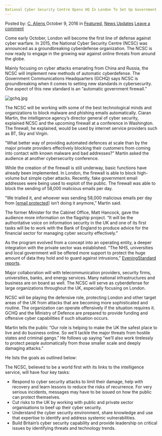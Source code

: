 ```yaml
---
National Cyber Security Centre Opens HQ In London To Set Up Government Firewalls
---
```

<article class="post-listing post-15731 post type-post status-publish format-standard has-post-thumbnail hentry category-deepdot-news category-news-updates tag-centre tag-cyber tag-firewalls tag-government tag-hq tag-london tag-national tag-opens tag-security tag-set">
    <div class="post-inner">
        <span>Posted by: <a href="https://www.deepdotweb.com/author/caliens/" title="">C. Aliens </a></span>
    <span>October 9, 2016</span>
    <span>in <a href="https://www.deepdotweb.com/category/deepdot-news/" rel="category tag">Featured</a>, <a href="https://www.deepdotweb.com/category/news-updates/" rel="category tag">News Updates</a></span>
    <span><a href="https://www.deepdotweb.com/2016/10/09/national-cyber-security-centre-opens-hq-london-set-government-firewalls/#respond">Leave a comment</a></span>
    </p>
    <div class="clear"></div>
    <div class="entry">
    <p>Come early October, London will become the first line of defense against cyber warfare. In 2015, the National Cyber Security Centre (NCSC) was announced as a groundbreaking cyberdefense organization. The NCSC is now ready to engage in the growing war against online threats from around the globe.</p>
    <p>Mainly focusing on cyber attacks emanating from China and Russia, the NCSC will implement new methods of automatic cyberdefense. The Government Communications Headquarters (GCHQ) says NCSC is groundbreaking when it comes to setting new standards in cybersecurity. One aspect of this new standard is an “automatic government firewall.”</p>
    <p><img class="wp-image-15732 aligncenter" src="https://www.deepdotweb.com/wp-content/uploads/2016/10/gchq-jpg.jpeg" alt="gchq.jpg" srcset="https://www.deepdotweb.com/wp-content/uploads/2016/10/gchq-jpg.jpeg 564w, https://www.deepdotweb.com/wp-content/uploads/2016/10/gchq-jpg-300x200.jpeg 300w" sizes="(max-width: 564px) 100vw, 564px" /></p>
    <p>The NCSC will be working with some of the best technological minds and organizations to block malware and phishing emails automatically. Ciaran Martin, the intelligence agency’s director general of cyber security, explained NCSC and the upcoming firewall at a conference in Washington. The firewall, he explained, would be used by internet service providers such as BT, Sky and Virgin.</p>
    <p>“What better way of providing automated defences at scale than by the major private providers effectively blocking their customers from coming into contact with known malware and bad addresses?” Martin asked the audience at another cybersecurity conference.</p>
    <p>While the creation of the firewall is still underway, basic functions have already been implemented. In London, the firewall is able to block high-volume but simple cyber attacks. Recently, fake government email addresses were being used to exploit of the public. The firewall was able to block the sending of 58,000 malicious emails per day.</p>
    <p>&#8220;We trialled it, and whoever was sending 58,000 malicious emails per day from <a href="/cdn-cgi/l/email-protection" class="__cf_email__" data-cfemail="f1859089839497849f95b1969e87df849a">[email&#160;protected]</a> isn&#8217;t doing it anymore,&#8221; Martin said.</p>
    <p>The former Minister for the Cabinet Office, Matt Hancock, gave the audience more information on the flagship project. “It will be the authoritative voice on information security in the UK and one of its first tasks will be to work with the Bank of England to produce advice for the financial sector for managing cyber security effectively.”</p>
    <p>As the program evolved from a concept into an operating entity, a deeper integration with the private sector was established. “The NHS, universities and local government will be offered more support to protect the huge amount of data they hold and to guard against intrusions,” <a href="http://www.standard.co.uk/news/london/cyber-war-to-be-led-from-new-security-hq-in-the-heart-of-london-a3358406.html">EveningStandard reports</a>.</p>
    <p>Major collaboration will with telecommunication providers, security firms, universities, banks, and energy services. Many national infrastructures and business are on board as well. The NCSC will serve as cyberdefense for large organizations throughout the UK, especially focusing on London.</p>
    <p>NCSC will be playing the defensive role, protecting London and other target areas of the UK from attacks that are becoming more sophisticated and routine. The organization can operate offensively if the situation requires it. GCHQ and the Ministry of Defence are prepared to provide funding and offensive cyber capabilities if such situation occurs.</p>
    <p>Martin tells the public “Our role is helping to make the UK the safest place to live and do business online. So we’ll tackle the major threats from hostile states and criminal gangs.” He follows up saying “we’ll also work tirelessly to protect people automatically from those smaller scale and deeply damaging attacks.”</p>
    <p>He lists the goals as outlined below:</p>
    <p>The NCSC, believed to be a world first with its links to the intelligence service, will have four key tasks:</p>
    <ul>
    <li>Respond to cyber security attacks to limit their damage, help with recovery and learn lessons to reduce the risks of recurrence. For very serious incidents, messages may have to be issued on how the public can protect themselves.</li>
    <li>Cut risks to the UK by working with public and private sector organisations to beef up their cyber security.</li>
    <li>Understand the cyber security environment, share knowledge and use that expertise to identify and address systemic vulnerabilities.</li>
    <li>Build Britain’s cyber security capability and provide leadership on critical issues by identifying threats and technology trends.</li>
    </ul>
    </div>
    <span style="display:none"><a href="https://www.deepdotweb.com/tag/centre/" rel="tag">centre</a> <a href="https://www.deepdotweb.com/tag/cyber/" rel="tag">cyber</a> <a href="https://www.deepdotweb.com/tag/firewalls/" rel="tag">firewalls</a> <a href="https://www.deepdotweb.com/tag/government/" rel="tag">government</a> <a href="https://www.deepdotweb.com/tag/hq/" rel="tag">hq</a> <a href="https://www.deepdotweb.com/tag/london/" rel="tag">london</a> <a href="https://www.deepdotweb.com/tag/national/" rel="tag">national</a> <a href="https://www.deepdotweb.com/tag/opens/" rel="tag">opens</a> <a href="https://www.deepdotweb.com/tag/security/" rel="tag">security</a> <a href="https://www.deepdotweb.com/tag/set/" rel="tag">set</a></span> <span style="display:none" class="updated">2016-10-09</span>
    <div style="display:none" class="vcard author" itemprop="author" itemscope itemtype="http://schema.org/Person"><strong class="fn" itemprop="name"><a href="https://www.deepdotweb.com/author/caliens/" title="Posts by C. Aliens" rel="author">C. Aliens</a></strong></div>
    </div>
</article>

